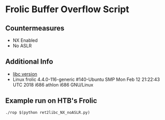 # Frolic Buffer Overflow Script

## Countermeasures

- NX Enabled
- No ASLR

## Additional Info

- [libc version](https://libc.blukat.me/?q=__libc_system%3A0003ada0%2Csvcerr_systemerr%3A00112f20%2Cexit%3A0002e9d0)
- Linux frolic 4.4.0-116-generic #140-Ubuntu SMP Mon Feb 12 21:22:43 UTC 2018 i686 athlon i686 GNU/Linux


## Example run on HTB's Frolic

`./rop $(python ret2libc_NX_noASLR.py)`

